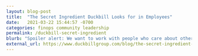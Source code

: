 ```yaml
---
layout: blog-post
title:  "The Secret Ingredient Duckbill Looks for in Employees"
date:   2021-03-22 15:44:57 -0700
categories: finops community leadership
permalink: /duckbill-secret-ingredient
blurb: "Spoiler alert: We want to work with people who care about other people."
external_url: https://www.duckbillgroup.com/blog/the-secret-ingredient-duckbill-looks-for-in-employees/
---
```

